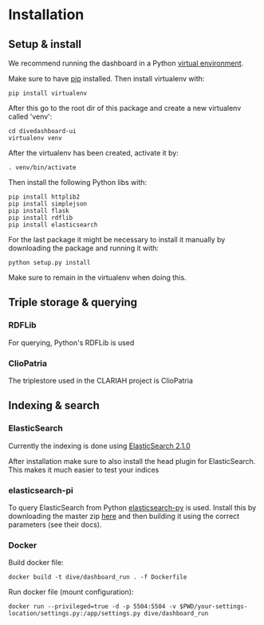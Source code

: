# Installation

## Setup & install

We recommend running the dashboard in a Python [virtual environment](https://virtualenv.readthedocs.org/en/latest/).

Make sure to have [pip](https://pypi.python.org/pypi/pip) installed. Then install virtualenv with:

```
pip install virtualenv
```

After this go to the root dir of this package and create a new virtualenv called 'venv':

```
cd divedashboard-ui
virtualenv venv
```

After the virtualenv has been created, activate it by:

```
. venv/bin/activate
```

Then install the following Python libs with:

```
pip install httplib2
pip install simplejson
pip install flask
pip install rdflib
pip install elasticsearch
```

For the last package it might be necessary to install it manually by downloading the package and running it with:

```
python setup.py install
```

Make sure to remain in the virtualenv when doing this.


## Triple storage & querying

### RDFLib

For querying, Python's RDFLib is used

### ClioPatria

The triplestore used in the CLARIAH project is ClioPatria

## Indexing & search

### ElasticSearch

Currently the indexing is done using [ElasticSearch 2.1.0](https://www.elastic.co/thank-you?url=https://download.elasticsearch.org/elasticsearch/release/org/elasticsearch/distribution/tar/elasticsearch/2.1.0/elasticsearch-2.1.0.tar.gz)

After installation make sure to also install the head plugin for ElasticSearch. This makes it much easier to test your indices

### elasticsearch-pi

To query ElasticSearch from Python [elasticsearch-py](https://elasticsearch-py.readthedocs.org/en/master/) is used.
Install this by downloading the master zip [here](https://github.com/elastic/elasticsearch-py) and then building it using the correct parameters (see their docs).

### Docker

Build docker file:

```
docker build -t dive/dashboard_run . -f Dockerfile
```

Run docker file (mount configuration):

```
docker run --privileged=true -d -p 5504:5504 -v $PWD/your-settings-location/settings.py:/app/settings.py dive/dashboard_run
```
